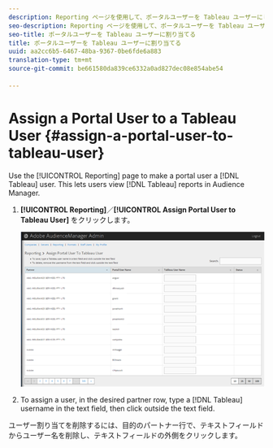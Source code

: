 ```yaml
---
description: Reporting ページを使用して、ポータルユーザーを Tableau ユーザーにします。これにより、ユーザーは Audience Manager で Tableau レポートを表示できます。
seo-description: Reporting ページを使用して、ポータルユーザーを Tableau ユーザーにします。これにより、ユーザーは Audience Manager で Tableau レポートを表示できます。
seo-title: ポータルユーザーを Tableau ユーザーに割り当てる
title: ポータルユーザーを Tableau ユーザーに割り当てる
uuid: aa2cc6b5-6467-48ba-9367-0be6fde6a883
translation-type: tm+mt
source-git-commit: be661580da839ce6332a0ad827dec08e854abe54

---
```



# Assign a Portal User to a Tableau User {#assign-a-portal-user-to-tableau-user}

<!-- t_tabeau.xml -->

Use the [!UICONTROL Reporting] page to make a portal user a [!DNL Tableau] user. This lets users view [!DNL Tableau] reports in Audience Manager.

1. **[!UICONTROL Reporting]**／**[!UICONTROL Assign Portal User to Tableau User]** をクリックします。

   ![](assets/tableau.png)

1. To assign a user, in the desired partner row, type a [!DNL Tableau] username in the text field, then click outside the text field.

ユーザー割り当てを削除するには、目的のパートナー行で、テキストフィールドからユーザー名を削除し、テキストフィールドの外側をクリックします。
